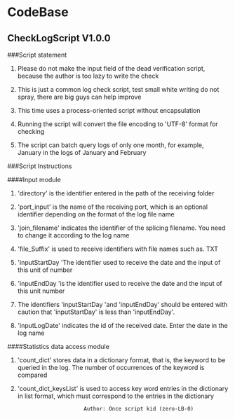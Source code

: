 # CodeBase
## CheckLogScript V1.0.0

###Script statement

1. Please do not make the input field of the dead verification script, because the author is too lazy to write the check

2. This is just a common log check script, test  small white writing do not spray, there are big guys can help improve

3. This time uses a process-oriented script without encapsulation

4. Running the script will convert the file encoding to 'UTF-8' format for checking

5. The script can batch query logs of only one month, for example, January in the logs of January and February

###Script Instructions

####Input module

1. 'directory' is the identifier entered in the path of the receiving folder

2. 'port_input' is the name of the receiving port, which is an optional identifier depending on the format of the log file name

3. 'join_filename' indicates the identifier of the splicing filename. You need to change it according to the log name

4. 'file_Suffix' is used to receive identifiers with file names such as. TXT

5. 'inputStartDay 'The identifier used to receive the date and the input of this unit of number

6. 'inputEndDay 'is the identifier used to receive the date and the input of this unit number

7. The identifiers 'inputStartDay 'and 'inputEndDay' should be entered with caution that 'inputStartDay' is less than 'inputEndDay'.

8. 'inputLogDate' indicates the id of the received date. Enter the date in the log name

####Statistics data access module

1. 'count_dict' stores data in a dictionary format, that is, the keyword to be queried in the log. The number of occurrences of the keyword is compared

2. 'count_dict_keysList' is used to access key word entries in the dictionary in list format, which must correspond to the entries in the dictionary
























                            Author: Once script kid (zero-LB-0)
